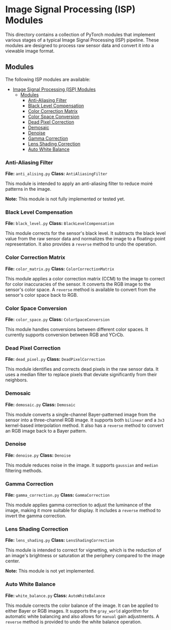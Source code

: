 # Image Signal Processing (ISP) Modules

This directory contains a collection of PyTorch modules that implement various stages of a typical Image Signal Processing (ISP) pipeline. These modules are designed to process raw sensor data and convert it into a viewable image format.

## Modules

The following ISP modules are available:

- [Image Signal Processing (ISP) Modules](#image-signal-processing-isp-modules)
  - [Modules](#modules)
    - [Anti-Aliasing Filter](#anti-aliasing-filter)
    - [Black Level Compensation](#black-level-compensation)
    - [Color Correction Matrix](#color-correction-matrix)
    - [Color Space Conversion](#color-space-conversion)
    - [Dead Pixel Correction](#dead-pixel-correction)
    - [Demosaic](#demosaic)
    - [Denoise](#denoise)
    - [Gamma Correction](#gamma-correction)
    - [Lens Shading Correction](#lens-shading-correction)
    - [Auto White Balance](#auto-white-balance)

### Anti-Aliasing Filter

**File:** `anti_alising.py`
**Class:** `AntiAliasingFilter`

This module is intended to apply an anti-aliasing filter to reduce moiré patterns in the image.

**Note:** This module is not fully implemented or tested yet.

### Black Level Compensation

**File:** `black_level.py`
**Class:** `BlackLevelCompensation`

This module corrects for the sensor's black level. It subtracts the black level value from the raw sensor data and normalizes the image to a floating-point representation. It also provides a `reverse` method to undo the operation.

### Color Correction Matrix

**File:** `color_matrix.py`
**Class:** `ColorCorrectionMatrix`

This module applies a color correction matrix (CCM) to the image to correct for color inaccuracies of the sensor. It converts the RGB image to the sensor's color space. A `reverse` method is available to convert from the sensor's color space back to RGB.

### Color Space Conversion

**File:** `color_space.py`
**Class:** `ColorSpaceConversion`

This module handles conversions between different color spaces. It currently supports conversion between RGB and YCrCb.

### Dead Pixel Correction

**File:** `dead_pixel.py`
**Class:** `DeadPixelCorrection`

This module identifies and corrects dead pixels in the raw sensor data. It uses a median filter to replace pixels that deviate significantly from their neighbors.

### Demosaic

**File:** `demosaic.py`
**Class:** `Demosaic`

This module converts a single-channel Bayer-patterned image from the sensor into a three-channel RGB image. It supports both `bilinear` and a `3x3` kernel-based interpolation method. It also has a `reverse` method to convert an RGB image back to a Bayer pattern.

### Denoise

**File:** `denoise.py`
**Class:** `Denoise`

This module reduces noise in the image. It supports `gaussian` and `median` filtering methods.

### Gamma Correction

**File:** `gamma_correction.py`
**Class:** `GammaCorrection`

This module applies gamma correction to adjust the luminance of the image, making it more suitable for display. It includes a `reverse` method to invert the gamma correction.

### Lens Shading Correction

**File:** `lens_shading.py`
**Class:** `LensShadingCorrection`

This module is intended to correct for vignetting, which is the reduction of an image's brightness or saturation at the periphery compared to the image center.

**Note:** This module is not yet implemented.

### Auto White Balance

**File:** `white_balance.py`
**Class:** `AutoWhiteBalance`

This module corrects the color balance of the image. It can be applied to either Bayer or RGB images. It supports the `gray_world` algorithm for automatic white balancing and also allows for `manual` gain adjustments. A `reverse` method is provided to undo the white balance operation.
